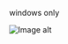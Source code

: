 windows only

![Image alt](https://https://github.com/vol4k/study/raw/master/Models%20for%20solving%20problems%20in%20intelligent%20systems\Synchronizing%20processes/preview.png)